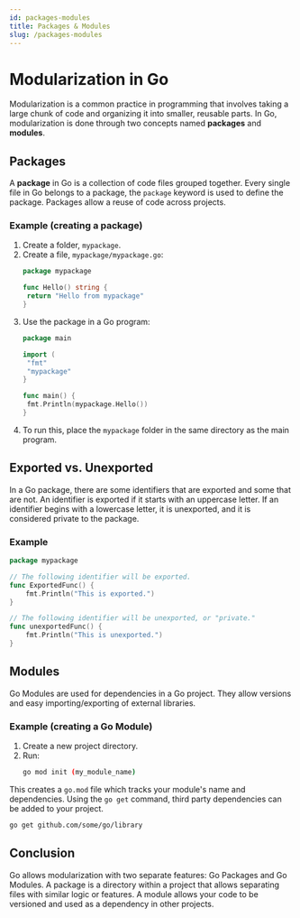 ```yaml
---
id: packages-modules
title: Packages & Modules
slug: /packages-modules
---
```


# Modularization in Go

Modularization is a common practice in programming that involves taking a large chunk of code and organizing it into smaller, reusable parts. In Go, modularization is done through two concepts named **packages** and **modules**.

## Packages

A **package** in Go is a collection of code files grouped together. Every single file in Go belongs to a package, the `package` keyword is used to define the package. Packages allow a reuse of code across projects.

### Example (creating a package)

1. Create a folder, `mypackage`.
2. Create a file, `mypackage/mypackage.go`:
   ```go
   package mypackage

   func Hello() string {
   	return "Hello from mypackage"
   }
   ```
3. Use the package in a Go program:
   ```go
   package main

   import (
   	"fmt"
   	"mypackage"
   }

   func main() {
   	fmt.Println(mypackage.Hello())
   }
   ```
4. To run this, place the `mypackage` folder in the same directory as the main program.

## Exported vs. Unexported

In a Go package, there are some identifiers that are exported and some that are not. An identifier is exported if it starts with an uppercase letter. If an identifier begins with a lowercase letter, it is unexported, and it is considered private to the package.

### Example

```go
package mypackage

// The following identifier will be exported.
func ExportedFunc() {
	fmt.Println("This is exported.")
}

// The following identifier will be unexported, or "private."
func unexportedFunc() {
	fmt.Println("This is unexported.")
}
```

## Modules

Go Modules are used for dependencies in a Go project. They allow versions and easy importing/exporting of external libraries.

### Example (creating a Go Module)

1. Create a new project directory.
2. Run:
   ```bash
   go mod init (my_module_name)
   ```

This creates a `go.mod` file which tracks your module's name and dependencies.
Using the `go get` command, third party dependencies can be added to your project.
```bash
go get github.com/some/go/library
```

## Conclusion

Go allows modularization with two separate features: Go Packages and Go Modules. A package is a directory within a project that allows separating files with similar logic or features. A module allows your code to be versioned and used as a dependency in other projects.
